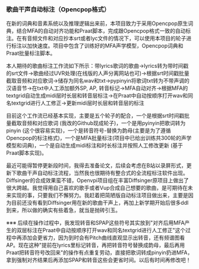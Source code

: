 ### 歌曲干声自动标注（Opencpop格式）

在新的词典和音素系统以及推理逻辑出来前，本项目致力于采用Opencpop原生词典，结合MFA的自动对齐功能和Praat脚本，完成跟Opencpop格式一致的自动标注。在有音频文件和对应抄本srt或者lyc文件的情况下，可以使用本项目的轮子进行标注以加快速度。项目中包含了训练好的MFA声学模型，Opencpop词典和Praat批量标注脚本。

本人期待的歌曲标注工作流如下所示：带lyrics歌词的歌曲→lyrics转为带时间戳的srt文件→歌曲经过UVR处理(在线版的人声分离网站也可)→根据srt时间戳批量截取音频和对应歌词→储存为同名wav和txt→pypinyin将歌词txt转为不带声调的汉语音节→在txt中人工添加额外SP, AP, 转音标记→MFA自动对齐→根据MFA的textgrid自动生成midi层时长层和转音层标注→在Praat中自动按顺序打开wav和同名textgrid进行人工修正→更新midi层时长层和转音层的标注

目前这个工作流已经基本实现，主要是五个轮子的配合，一个是根据srt时间戳批量截取音频和对应歌词 (我改的Github现成轮子)，一个是用pyinyin把歌词转为pinyin (这个很容易实现)，一个是转音符号-替换为韵母(主要是为了遵循Opencpop的标注格式)，一个是MFA批量标注(项目中已给出训练共300轮的声学模型和词典)，一个是自动生成midi标注和时长标注并按照人工修改更新 (基于Praat脚本实现)。

最近可能得暂停更新段时间，我得去准备论文，后续会考虑在B站以录屏形式，更新下歌曲干声自动标注流程，当然我也很期待有整合式的全流程标注软件出现。Diffsinger的合成效果蛮不错，Openvpi项目组在丰富Diffsinger原项目上做出了很大跨越。我觉得用自己喜欢的歌手或者Vup合成自己想要的歌曲，是可期待在未来实现的事，只要我们不懈努力。我赶着把简陋版自动标注项目做出来，主要是因为目前还没有看到Diffsinger用在新的歌曲干声上，再加上新学期开始后很多ddl到来，所以做的确实有些着急，就当是抛砖引玉。

※※※ 后续在操作过程中，我发现转音和SPAP这些符号其实放到"对齐后用MFA产生的双层标注在Praat中自动按顺序打开wav和同名textgrid进行人工修正"这个过程中再添加会更省力，因为到时会有Pitch曲线直观显示出转音，还有频谱图看AP。现在这种"提前在lyrics里标记转音，再把转音符号替换成韵母，最后再用Praat把转音符号改回来"的操作有点重复劳动，直接把歌词转成pinyin扔进MFA，拿到强制对齐结果后再添加SPAP和转音这些会更省时间。以后有时间再修改吧！